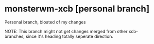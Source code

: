monsterwm-xcb [personal branch]
=============

Personal branch, bloated of my changes

NOTE: This branch might not get changes merged from other xcb-branches, since it's heading totally seperate direction.
